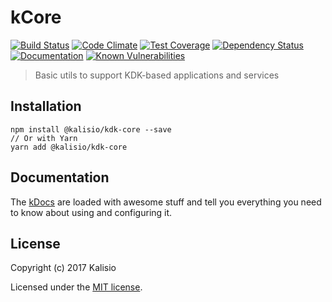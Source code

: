 # kCore

[![Build Status](https://travis-ci.org/kalisio/kCore.png?branch=master)](https://travis-ci.org/kalisio/kCore)
[![Code Climate](https://codeclimate.com/github/kalisio/kCore/badges/gpa.svg)](https://codeclimate.com/github/kalisio/kCore)
[![Test Coverage](https://codeclimate.com/github/kalisio/kCore/badges/coverage.svg)](https://codeclimate.com/github/kalisio/kCore/coverage)
[![Dependency Status](https://img.shields.io/david/kalisio/kCore.svg?style=flat-square)](https://david-dm.org/kalisio/kCore)
[![Documentation](https://img.shields.io/badge/documentation-available-brightgreen.svg)](https://kalisio.gitbooks.io/kalisio/api)
[![Known Vulnerabilities](https://snyk.io/test/github/kalisio/kCore/badge.svg)](https://snyk.io/test/github/kalisio/kCore)

> Basic utils to support KDK-based applications and services

## Installation

```
npm install @kalisio/kdk-core --save
// Or with Yarn
yarn add @kalisio/kdk-core
```

## Documentation

The [kDocs](https://kalisio.github.io/kdk/) are loaded with awesome stuff and tell you everything you need to know about using and configuring it.

## License

Copyright (c) 2017 Kalisio

Licensed under the [MIT license](LICENSE).
